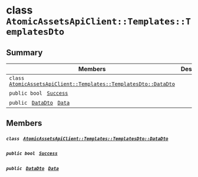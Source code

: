 # class `AtomicAssetsApiClient::Templates::TemplatesDto` 

## Summary

 Members                                | Descriptions                                
----------------------------------------|---------------------------------------------
`class ` [`AtomicAssetsApiClient::Templates::TemplatesDto::DataDto`](.github/workflows/documentation/md/AtomicAssetsApiClient--Templates--TemplatesDto--DataDto.md#class_atomic_assets_api_client_1_1_templates_1_1_templates_dto_1_1_data_dto)        | 
`public bool ` [`Success`](#class_atomic_assets_api_client_1_1_templates_1_1_templates_dto_1a506fb037fbb6bfe8f254c021a2c3cfac) | 
`public ` [`DataDto`](.github/workflows/documentation/md/AtomicAssetsApiClient--Templates--TemplatesDto--DataDto.md#class_atomic_assets_api_client_1_1_templates_1_1_templates_dto_1_1_data_dto)` ` [`Data`](#class_atomic_assets_api_client_1_1_templates_1_1_templates_dto_1a6ed89521b3da4f30d2ab82c36d0afd13) | 

## Members

##### `class ` [`AtomicAssetsApiClient::Templates::TemplatesDto::DataDto`](.github/workflows/documentation/md/AtomicAssetsApiClient--Templates--TemplatesDto--DataDto.md#class_atomic_assets_api_client_1_1_templates_1_1_templates_dto_1_1_data_dto) 

##### `public bool ` [`Success`](#class_atomic_assets_api_client_1_1_templates_1_1_templates_dto_1a506fb037fbb6bfe8f254c021a2c3cfac) 

##### `public ` [`DataDto`](.github/workflows/documentation/md/AtomicAssetsApiClient--Templates--TemplatesDto--DataDto.md#class_atomic_assets_api_client_1_1_templates_1_1_templates_dto_1_1_data_dto)` ` [`Data`](#class_atomic_assets_api_client_1_1_templates_1_1_templates_dto_1a6ed89521b3da4f30d2ab82c36d0afd13) 

